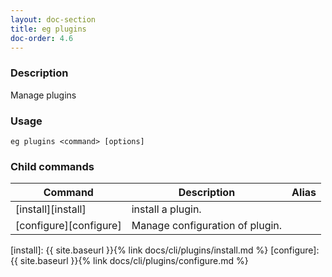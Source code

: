 ```yaml
---
layout: doc-section
title: eg plugins 
doc-order: 4.6
---
```


### Description

Manage plugins

### Usage

```shell
eg plugins <command> [options]
```

### Child commands

| Command          | Description                      | Alias |
| ---              | ---                              | ---   |
| [install][install]        | install a plugin.       |       |
| [configure][configure]    | Manage configuration of plugin. |       |

[install]: {{ site.baseurl }}{% link docs/cli/plugins/install.md %}
[configure]: {{ site.baseurl }}{% link docs/cli/plugins/configure.md %}
